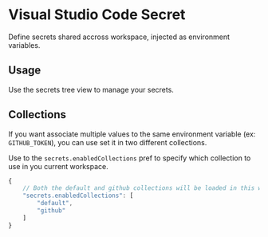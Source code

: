 # Visual Studio Code Secret

Define secrets shared accross workspace, injected as environment variables.

## Usage

Use the secrets tree view to manage your secrets.

## Collections

If you want associate multiple values to the same environment variable (ex: `GITHUB_TOKEN`), you can use set it in two different collections.

Use to the `secrets.enabledCollections` pref to specify which collection to use in you current workspace.

```javascript
{
    // Both the default and github collections will be loaded in this workspace
    "secrets.enabledCollections": [
        "default",
        "github"
    ]
}
```
